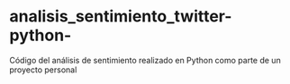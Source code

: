 # analisis_sentimiento_twitter-python-
Código del análisis de sentimiento realizado en Python como parte de un proyecto personal
